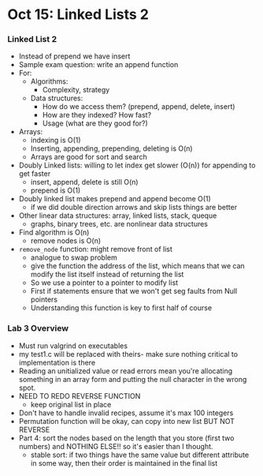 # Oct 15: Linked Lists 2

### Linked List 2
- Instead of prepend we have insert 
- Sample exam question: write an append function 
- For:
    - Algorithms:
        - Complexity, strategy
    - Data structures:
        - How do we access them? (prepend, append, delete, insert)
        - How are they indexed? How fast? 
        - Usage (what are they good for?)
- Arrays:
    - indexing is O(1) 
    - Inserting, appending, prepending, deleting is O(n)
    - Arrays are good for sort and search
- Doubly Linked lists: willing to let index get slower (O(n)) for appending to get faster 
    - insert, append, delete is still O(n)
    - prepend is O(1) 
- Doubly linked list makes prepend and append become O(1)
    - if we did double direction arrows and skip lists things are better
- Other linear data structures: array, linked lists, stack, queque 
    - graphs, binary trees, etc. are nonlinear data structures
- Find algorithm is O(n) 
    - remove nodes is O(n) 
- ```remove_node``` function: might remove front of list
    - analogue to swap problem 
    - give the function the address of the list, which means that we can modify the list itself instead of returning the list
    - So we use a pointer to a pointer to modify list
    - First if statements ensure that we won't get seg faults from Null pointers
    - Understanding this function is key to first half of course

### Lab 3 Overview
- Must run valgrind on executables
- my test1.c will be replaced with theirs- make sure nothing critical to implementation is there
- Reading an unitialized value or read errors mean you're allocating something in an array form and putting the null character in the wrong spot. 
- NEED TO REDO REVERSE FUNCTION
    - keep original list in place
- Don't have to handle invalid recipes, assume it's max 100 integers 
- Permutation function will be okay, can copy into new list BUT NOT REVERSE
- Part 4: sort the nodes based on the length that you store (first two numbers) and NOTHING ELSE!! so it's easier than I thought.
    - stable sort: if two things have the same value but different attribute in some way, then their order is maintained in the final list
